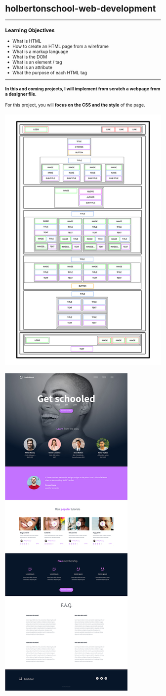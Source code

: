 # holbertonschool-web-development
---
### Learning Objectives
- What is HTML
- How to create an HTML page from a wireframe
- What is a markup language
- What is the DOM
- What is an element / tag
- What is an attribute
- What the purpose of each HTML tag
---

#### **In this and coming projects, I will implement from scratch a webpage from a designer file.**

For this project, you will **focus on the CSS and the style** of the page.

### ![Wireframe Page](https://github.com/Amandine4731/holbertonschool-web-development/blob/main/html_advanced/Readme%20elements/wireframe%20page.jpg?raw=true)
### ![Design Page](https://github.com/Amandine4731/holbertonschool-web-development/blob/main/html_advanced/Readme%20elements/design%20page.jpg?raw=true)
